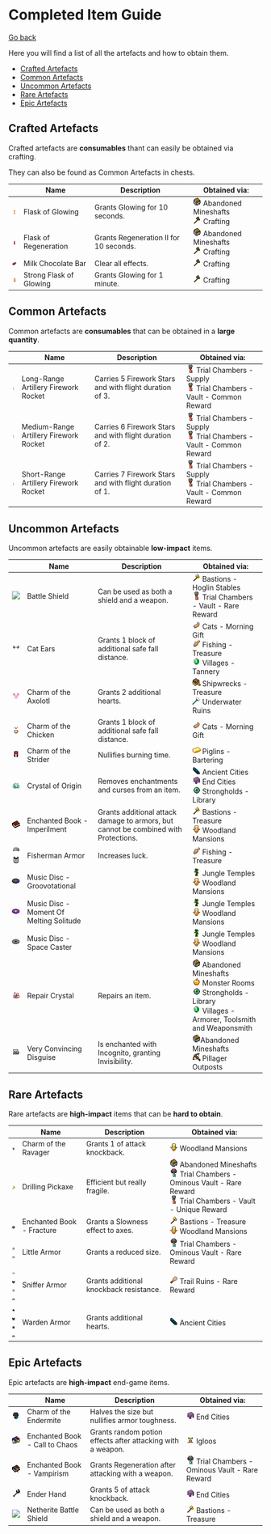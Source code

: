 # Completed Item Guide

[Go back](../README.md#item-guide)

Here you will find a list of all the artefacts and how to obtain them.

<ul>
    <li><a href="#crafted-artefacts">Crafted Artefacts</a></li>
    <li><a href="#common-artefacts">Common Artefacts</a></li>
    <li><a href="#uncommon-artefacts">Uncommon Artefacts</a></li>
    <li><a href="#rare-artefacts">Rare Artefacts</a></li>
    <li><a href="#epic-artefacts">Epic Artefacts</a></li>
</ul>

## Crafted Artefacts

Crafted artefacts are **consumables** thant can easily be obtained via crafting.

They can also be found as Common Artefacts in chests.

|                                                        | Name                                     | Description | Obtained via: |
|--------------------------------------------------------|------------------------------------------|-------------|---------------|
| ![](item/glowing_flask_1.png)                          | Flask of Glowing                         | Grants Glowing for 10 seconds. | ![](obtained/abandoned_mineshafts.png) Abandoned Mineshafts<br>![](obtained/crafting.png) Crafting |
| ![](item/regeneration_flask.png)                       | Flask of Regeneration                    | Grants Regeneration II for 10 seconds. | ![](obtained/abandoned_mineshafts.png) Abandoned Mineshafts<br>![](obtained/crafting.png) Crafting |
| ![](item/milk_chocolate_bar.png)                       | Milk Chocolate Bar                       | Clear all effects. | ![](obtained/crafting.png) Crafting |
| ![](item/glowing_flask_2.png)                          | Strong Flask of Glowing                  | Grants Glowing for 1 minute. | ![](obtained/crafting.png) Crafting |

## Common Artefacts

Common artefacts are **consumables** that can be obtained in a **large quantity**.

|                                                        | Name                                     | Description | Obtained via: |
|--------------------------------------------------------|------------------------------------------|-------------|---------------|
| ![](item/artillery_firework_rocket_3.png)              | Long-Range Artillery Firework Rocket     | Carries 5 Firework Stars and with flight duration of 3. | ![](obtained/trial_chambers.png) Trial Chambers - Supply<br>![](obtained/trial_chambers.png) Trial Chambers - Vault - Common Reward |
| ![](item/artillery_firework_rocket_2.png)              | Medium-Range Artillery Firework Rocket   | Carries 6 Firework Stars and with flight duration of 2. | ![](obtained/trial_chambers.png) Trial Chambers - Supply<br>![](obtained/trial_chambers.png) Trial Chambers - Vault - Common Reward |
| ![](item/artillery_firework_rocket_1.png)              | Short-Range Artillery Firework Rocket    | Carries 7 Firework Stars and with flight duration of 1. | ![](obtained/trial_chambers.png) Trial Chambers - Supply<br>![](obtained/trial_chambers.png) Trial Chambers - Vault - Common Reward |

## Uncommon Artefacts

Uncommon artefacts are easily obtainable **low-impact** items.

|                                                        | Name                                     | Description | Obtained via: |
|--------------------------------------------------------|------------------------------------------|-------------|---------------|
| ![](item/battle_shield.png)                            | Battle Shield                            | Can be used as both a shield and a weapon. | ![](obtained/bastions.png) Bastions - Hoglin Stables<br>![](obtained/trial_chambers.png) Trial Chambers - Vault - Rare Reward |
| ![](item/cat_helmet.png)                               | Cat Ears                                 | Grants 1 block of additional safe fall distance. | ![](obtained/cat_morning_gift.png) Cats - Morning Gift<br>![](obtained/fishing.png) Fishing - Treasure<br>![](obtained/villages.png) Villages - Tannery |
| ![](item/axolotl_charm.png)                            | Charm of the Axolotl                     | Grants 2 additional hearts. | ![](obtained/shipwrecks.png) Shipwrecks - Treasure<br>![](obtained/underwater_ruins.png) Underwater Ruins |
| ![](item/chicken_charm.png)                            | Charm of the Chicken                     | Grants 1 block of additional safe fall distance. | ![](obtained/cat_morning_gift.png) Cats - Morning Gift |
| ![](item/strider_charm.png)                            | Charm of the Strider                     | Nullifies burning time. | ![](obtained/piglin_bartering.png) Piglins - Bartering |
| ![](item/origin_crystal.png)                           | Crystal of Origin                        | Removes enchantments and curses from an item. | ![](obtained/ancient_cities.png) Ancient Cities<br>![](obtained/end_cities.png) End Cities<br>![](obtained/strongholds.png) Strongholds - Library |
| ![](item/enchanted_book_imperilment.png)               | Enchanted Book - Imperilment             | Grants additional attack damage to armors, but cannot be combined with Protections. | ![](obtained/bastions.png) Bastions - Treasure<br>![](obtained/woodland_mansions.png) Woodland Mansions
| ![](item/fisherman_helmet.png)<br>![](item/fisherman_chestplate.png) | Fisherman Armor            | Increases luck. | ![](obtained/fishing.png) Fishing - Treasure
| ![](item/music_disc_groovotational.png)                | Music Disc - Groovotational              | | ![](obtained/jungle_temples.png) Jungle Temples<br>![](obtained/woodland_mansions.png) Woodland Mansions
| ![](item/music_disc_moment_of_melting_solitude.png)    | Music Disc - Moment Of Melting Solitude  | | ![](obtained/jungle_temples.png) Jungle Temples<br>![](obtained/woodland_mansions.png) Woodland Mansions
| ![](item/music_disc_space_caster.png)                  | Music Disc - Space Caster                | | ![](obtained/jungle_temples.png) Jungle Temples<br>![](obtained/woodland_mansions.png) Woodland Mansions
| ![](item/repair_crystal.png)                           | Repair Crystal                           | Repairs an item. | ![](obtained/abandoned_mineshafts.png) Abandoned Mineshafts<br>![](obtained/monster_rooms.png) Monster Rooms<br>![](obtained/strongholds.png) Strongholds - Library<br>![](obtained/villages.png) Villages - Armorer, Toolsmith and Weaponsmith
| ![](item/incognito_helmet.png)                         | Very Convincing Disguise                 | Is enchanted with Incognito, granting Invisibility. | ![](obtained/abandoned_mineshafts.png)Abandoned Mineshafts<br>![](obtained/pillager_outposts.png) Pillager Outposts

## Rare Artefacts

Rare artefacts are **high-impact** items that can be **hard to obtain**.

|                                                        | Name                                     | Description | Obtained via: |
|--------------------------------------------------------|------------------------------------------|-------------|---------------|
| ![](item/ravager_charm.png)                            | Charm of the Ravager                     | Grants 1 of attack knockback. | ![](obtained/woodland_mansions.png) Woodland Mansions
| ![](item/drilling_pickaxe.png)                         | Drilling Pickaxe                         | Efficient but really fragile. | ![](obtained/abandoned_mineshafts.png) Abandoned Mineshafts<br>![](obtained/trial_chambers_ominious_vault.png) Trial Chambers - Ominous Vault - Rare Reward<br>![](obtained/trial_chambers.png) Trial Chambers - Vault - Unique Reward
| ![](item/enchanted_book_fracture.png)                  | Enchanted Book - Fracture                | Grants a Slowness effect to axes. | ![](obtained/bastions.png) Bastions - Treasure<br>![](obtained/woodland_mansions.png) Woodland Mansions
| ![](item/little_leggings.png)<br>![](item/little_boots.png) | Little Armor                        | Grants a reduced size. | ![](obtained/trial_chambers_ominious_vault.png) Trial Chambers - Ominous Vault - Rare Reward
| ![](item/sniffer_helmet.png)<br>![](item/sniffer_chestplate.png)<br>![](item/sniffer_leggings.png)<br>![](item/sniffer_boots.png) | Sniffer Armor | Grants additional knockback resistance. | ![](obtained/archaeology.png) Trail Ruins - Rare Reward
| ![](item/warden_helmet.png)<br>![](item/warden_chestplate.png)<br>![](item/warden_leggings.png)<br>![](item/warden_boots.png) | Warden Armor | Grants additional hearts. | ![](obtained/ancient_cities.png) Ancient Cities

## Epic Artefacts

Epic artefacts are **high-impact** end-game items.

|                                                        | Name                                     | Description | Obtained via: |
|--------------------------------------------------------|------------------------------------------|-------------|---------------|
| ![](item/endermite_charm.png)                          | Charm of the Endermite                   | Halves the size but nullifies armor toughness. | ![](obtained/end_cities.png) End Cities
| ![](item/enchanted_book_call_to_chaos.png)             | Enchanted Book - Call to Chaos           | Grants random potion effects after attacking with a weapon. | ![](obtained/igloos.png) Igloos
| ![](item/enchanted_book_vampirism.png)                 | Enchanted Book - Vampirism               | Grants Regeneration after attacking with a weapon. | ![](obtained/trial_chambers_ominious_vault.png) Trial Chambers - Ominous Vault - Rare Reward
| ![](item/ender_hand.png)                               | Ender Hand                               | Grants 5 of attack knockback. | ![](obtained/end_cities.png) End Cities
| ![](item/netherite_battle_shield.png)                  | Netherite Battle Shield                  | Can be used as both a shield and a weapon. | ![](obtained/bastions.png) Bastions - Treasure